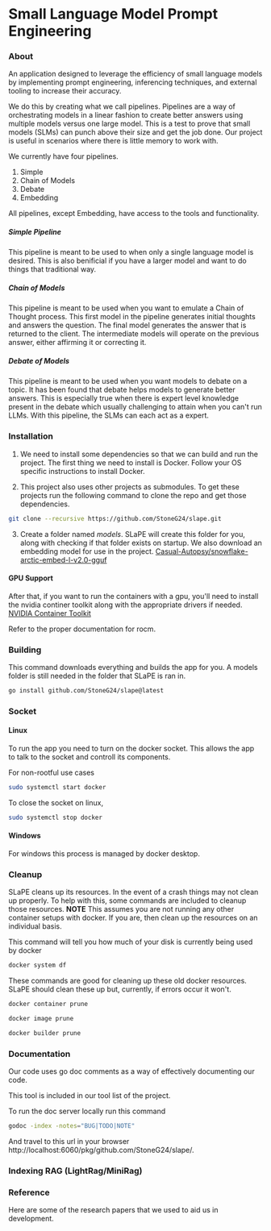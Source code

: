 # Small Language Model Prompt Engineering

### About

An application designed to leverage the efficiency of small language models by implementing prompt engineering, inferencing techniques, and external tooling to increase their accuracy.

We do this by creating what we call pipelines. Pipelines are a way of orchestrating models in a linear fashion to create better answers using multiple models versus one large model.
This is a test to prove that small models (SLMs) can punch above their size and get the job done. Our project is useful in scenarios where there is little memory to work with.

We currently have four pipelines.
1. Simple
2. Chain of Models
3. Debate
4. Embedding

All pipelines, except Embedding, have access to the tools and functionality.

##### Simple Pipeline
This pipeline is meant to be used to when only a single language model is desired. This is also benificial if you have a larger model and want to do things that traditional way.

##### Chain of Models
This pipeline is meant to be used when you want to emulate a Chain of Thought process. This first model in the pipeline generates initial thoughts and answers the question.
The final model generates the answer that is returned to the client. The intermediate models will operate on the previous answer, either affirming it or correcting it.

##### Debate of Models
This pipeline is meant to be used when you want models to debate on a topic. It has been found that debate helps models to generate better answers.
This is especially true when there is expert level knowledge present in the debate which usually challenging to attain when you can't run LLMs. With this pipeline, the SLMs can each
act as a expert.

### Installation

1. We need to install some dependencies so that we can build and run the project. The first thing we need to install is Docker.
Follow your OS specific instructions to install Docker.

2. This project also uses other projects as submodules. To get these projects run the following command to clone the repo and get those dependencies.
```bash
git clone --recursive https://github.com/StoneG24/slape.git
```

3. Create a folder named *models*. SLaPE will create this folder for you, along with checking if that folder exists on startup.
We also download an embedding model for use in the project. [Casual-Autopsy/snowflake-arctic-embed-l-v2.0-gguf](https://huggingface.co/Casual-Autopsy/snowflake-arctic-embed-l-v2.0-gguf)

#### GPU Support

After that, if you want to run the containers with a gpu, you'll need to install the nvidia continer toolkit along with the appropriate drivers if needed.
[NVIDIA Container Toolkit](https://docs.nvidia.com/datacenter/cloud-native/container-toolkit/latest)

Refer to the proper documentation for rocm.

### Building
This command downloads everything and builds the app for you. A models folder is still needed in the folder that SLaPE is ran in.
```bash
go install github.com/StoneG24/slape@latest
```
### Socket

#### Linux

To run the app you need to turn on the docker socket. This allows the app to talk to the socket and controll its components.

For non-rootful use cases

```bash
sudo systemctl start docker
```

To close the socket on linux,

```bash
sudo systemctl stop docker
```

#### Windows

For windows this process is managed by docker desktop.

### Cleanup
SLaPE cleans up its resources. In the event of a crash things may not clean up properly.
To help with this, some commands are included to cleanup those resources. **NOTE** This assumes you are not running any other container setups with docker.
If you are, then clean up the resources on an individual basis.

This command will tell you how much of your disk is currently being used by docker

```bash
docker system df
```

These commands are good for cleaning up these old docker resources. SLaPE should clean these up but, currently, if errors occur it won't.

```bash
docker container prune
```

```bash
docker image prune
```

```bash
docker builder prune
```

### Documentation
Our code uses go doc comments as a way of effectively documenting our code.

This tool is included in our tool list of the project.

To run the doc server locally run this command
```bash
godoc -index -notes="BUG|TODO|NOTE"
```

And travel to this url in your browser http://localhost:6060/pkg/github.com/StoneG24/slape/.

### Indexing RAG (LightRag/MiniRag)

### Reference

Here are some of the research papers that we used to aid us in development.

